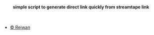 <h4 align='center'>simple script to generate direct link quickly from streamtape link </h4><br>


- [© Rejwan](https://github.com/iamrejwan)
